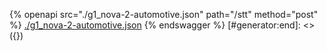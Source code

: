 [#generator:start]: <> ({ "template": "openapi" })
{% openapi src="./g1_nova-2-automotive.json" path="/stt" method="post" %}
[./g1_nova-2-automotive.json](./g1_nova-2-automotive.json)
{% endswagger %}
[#generator:end]: <> ({})